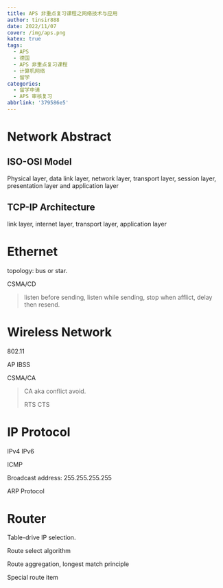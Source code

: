 ```yaml
---
title: APS 非重点复习课程之网络技术与应用
author: tinsir888
date: 2022/11/07
cover: /img/aps.png
katex: true
tags:
  - APS
  - 德国
  - APS 非重点复习课程
  - 计算机网络
  - 留学
categories:
  - 留学申请
  - APS 审核复习
abbrlink: '379586e5'
---
```


# Network Abstract

## ISO-OSI Model

Physical layer, data link layer, network layer, transport layer, session layer, presentation layer and application layer

## TCP-IP Architecture

link layer, internet layer, transport layer, application layer

# Ethernet

topology: bus or star.

CSMA/CD

> listen before sending, listen while sending, stop when afflict, delay then resend.

# Wireless Network

802.11

AP IBSS

CSMA/CA

> CA aka conflict avoid.
>
> RTS CTS

# IP Protocol

IPv4 IPv6

ICMP

Broadcast address: 255.255.255.255

ARP Protocol

# Router

Table-drive IP selection.

Route select algorithm

Route aggregation, longest match principle

Special route item

